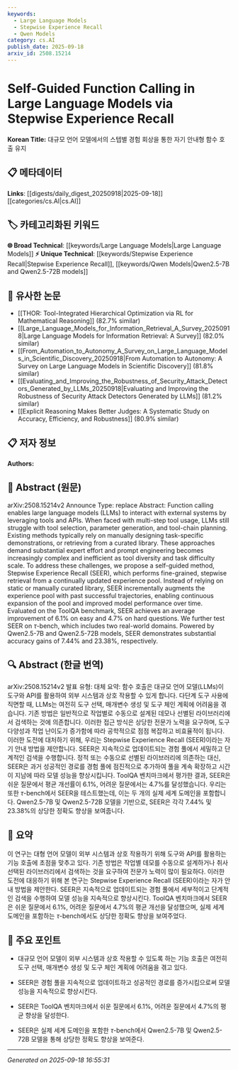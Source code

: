```yaml
---
keywords:
  - Large Language Models
  - Stepwise Experience Recall
  - Qwen Models
category: cs.AI
publish_date: 2025-09-18
arxiv_id: 2508.15214
---
```


<!-- KEYWORD_LINKING_METADATA:
{
  "processed_timestamp": "2025-09-22 22:10:53.357133",
  "vocabulary_version": "1.0",
  "selected_keywords": [
    "Large Language Models",
    "Stepwise Experience Recall",
    "Qwen Models"
  ],
  "rejected_keywords": [
    "ToolQA Benchmark"
  ],
  "similarity_scores": {
    "Large Language Models": 0.8,
    "Stepwise Experience Recall": 0.7,
    "Qwen Models": 0.7
  },
  "extraction_method": "AI_prompt_based",
  "budget_applied": true
}
-->


# Self-Guided Function Calling in Large Language Models via Stepwise Experience Recall

**Korean Title:** 대규모 언어 모델에서의 스텝별 경험 회상을 통한 자기 안내형 함수 호출 유지

## 📋 메타데이터

**Links**: [[digests/daily_digest_20250918|2025-09-18]]   [[categories/cs.AI|cs.AI]]

## 🏷️ 카테고리화된 키워드
**🌐 Broad Technical**: [[keywords/Large Language Models|Large Language Models]]
**⚡ Unique Technical**: [[keywords/Stepwise Experience Recall|Stepwise Experience Recall]], [[keywords/Qwen Models|Qwen2.5-7B and Qwen2.5-72B models]]

## 🔗 유사한 논문
- [[THOR: Tool-Integrated Hierarchical Optimization via RL for Mathematical Reasoning]] (82.7% similar)
- [[Large_Language_Models_for_Information_Retrieval_A_Survey_20250918|Large Language Models for Information Retrieval: A Survey]] (82.0% similar)
- [[From_Automation_to_Autonomy_A_Survey_on_Large_Language_Models_in_Scientific_Discovery_20250918|From Automation to Autonomy: A Survey on Large Language Models in Scientific Discovery]] (81.8% similar)
- [[Evaluating_and_Improving_the_Robustness_of_Security_Attack_Detectors_Generated_by_LLMs_20250918|Evaluating and Improving the Robustness of Security Attack Detectors Generated by LLMs]] (81.2% similar)
- [[Explicit Reasoning Makes Better Judges: A Systematic Study on Accuracy, Efficiency, and Robustness]] (80.9% similar)

## 📋 저자 정보

**Authors:** 

## 📄 Abstract (원문)

arXiv:2508.15214v2 Announce Type: replace 
Abstract: Function calling enables large language models (LLMs) to interact with external systems by leveraging tools and APIs. When faced with multi-step tool usage, LLMs still struggle with tool selection, parameter generation, and tool-chain planning. Existing methods typically rely on manually designing task-specific demonstrations, or retrieving from a curated library. These approaches demand substantial expert effort and prompt engineering becomes increasingly complex and inefficient as tool diversity and task difficulty scale. To address these challenges, we propose a self-guided method, Stepwise Experience Recall (SEER), which performs fine-grained, stepwise retrieval from a continually updated experience pool. Instead of relying on static or manually curated library, SEER incrementally augments the experience pool with past successful trajectories, enabling continuous expansion of the pool and improved model performance over time. Evaluated on the ToolQA benchmark, SEER achieves an average improvement of 6.1% on easy and 4.7% on hard questions. We further test SEER on $\tau$-bench, which includes two real-world domains. Powered by Qwen2.5-7B and Qwen2.5-72B models, SEER demonstrates substantial accuracy gains of 7.44% and 23.38%, respectively.

## 🔍 Abstract (한글 번역)

arXiv:2508.15214v2 발표 유형: 대체
요약: 함수 호출은 대규모 언어 모델(LLMs)이 도구와 API를 활용하여 외부 시스템과 상호 작용할 수 있게 합니다. 다단계 도구 사용에 직면할 때, LLMs는 여전히 도구 선택, 매개변수 생성 및 도구 체인 계획에 어려움을 겪습니다. 기존 방법은 일반적으로 작업별로 수동으로 설계된 데모나 선별된 라이브러리에서 검색하는 것에 의존합니다. 이러한 접근 방식은 상당한 전문가 노력을 요구하며, 도구 다양성과 작업 난이도가 증가함에 따라 공학적으로 점점 복잡하고 비효율적이 됩니다. 이러한 도전에 대처하기 위해, 우리는 Stepwise Experience Recall (SEER)이라는 자기 안내 방법을 제안합니다. SEER은 지속적으로 업데이트되는 경험 풀에서 세밀하고 단계적인 검색을 수행합니다. 정적 또는 수동으로 선별된 라이브러리에 의존하는 대신, SEER은 과거 성공적인 경로를 경험 풀에 점진적으로 추가하여 풀을 계속 확장하고 시간이 지남에 따라 모델 성능을 향상시킵니다. ToolQA 벤치마크에서 평가한 결과, SEER은 쉬운 질문에서 평균 개선률이 6.1%, 어려운 질문에서는 4.7%를 달성했습니다. 우리는 또한 $\tau$-bench에서 SEER을 테스트했는데, 이는 두 개의 실제 세계 도메인을 포함합니다. Qwen2.5-7B 및 Qwen2.5-72B 모델을 기반으로, SEER은 각각 7.44% 및 23.38%의 상당한 정확도 향상을 보여줍니다.

## 📝 요약

이 연구는 대형 언어 모델이 외부 시스템과 상호 작용하기 위해 도구와 API를 활용하는 기능 호출에 초점을 맞추고 있다. 기존 방법은 작업별 데모를 수동으로 설계하거나 취사선택된 라이브러리에서 검색하는 것을 요구하여 전문가 노력이 많이 필요하다. 이러한 도전에 대응하기 위해 본 연구는 Stepwise Experience Recall (SEER)이라는 자가 안내 방법을 제안한다. SEER은 지속적으로 업데이트되는 경험 풀에서 세부적이고 단계적인 검색을 수행하여 모델 성능을 지속적으로 향상시킨다. ToolQA 벤치마크에서 SEER은 쉬운 질문에서 6.1%, 어려운 질문에서 4.7%의 평균 개선을 달성했으며, 실제 세계 도메인을 포함하는 $\tau$-bench에서도 상당한 정확도 향상을 보여주었다.

## 🎯 주요 포인트

- 대규모 언어 모델이 외부 시스템과 상호 작용할 수 있도록 하는 기능 호출은 여전히 도구 선택, 매개변수 생성 및 도구 체인 계획에 어려움을 겪고 있다.

- SEER은 경험 풀을 지속적으로 업데이트하고 성공적인 경로를 증가시킴으로써 모델 성능을 지속적으로 향상시킨다.

- SEER은 ToolQA 벤치마크에서 쉬운 질문에서 6.1%, 어려운 질문에서 4.7%의 평균 향상을 달성한다.

- SEER은 실제 세계 도메인을 포함한 $\tau$-bench에서 Qwen2.5-7B 및 Qwen2.5-72B 모델을 통해 상당한 정확도 향상을 보여준다.

---

*Generated on 2025-09-18 16:55:31*